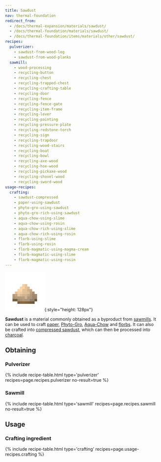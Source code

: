 ```yaml
---
title: Sawdust
nav: thermal-foundation
redirect_from:
  - /docs/thermal-expansion/materials/sawdust/
  - /docs/thermal-foundation/materials/sawdust/
  - /docs/thermal-foundation/items/materials/other/sawdust/
recipes:
  pulverizer:
    - sawdust-from-wood-log
    - sawdust-from-wood-planks
  sawmill:
    - wood-processing
    - recycling-button
    - recycling-chest
    - recycling-trapped-chest
    - recycling-crafting-table
    - recycling-door
    - recycling-fence
    - recycling-fence-gate
    - recycling-item-frame
    - recycling-lever
    - recycling-painting
    - recycling-pressure-plate
    - recycling-redstone-torch
    - recycling-sign
    - recycling-trapdoor
    - recycling-wood-stairs
    - recycling-boat
    - recycling-bowl
    - recycling-axe-wood
    - recycling-hoe-wood
    - recycling-pickaxe-wood
    - recycling-shovel-wood
    - recycling-sword-wood
usage-recipes:
  crafting:
    - sawdust-compressed
    - paper-using-sawdust
    - phyto-gro-using-sawdust
    - phyto-gro-rich-using-sawdust
    - aqua-chow-using-slime
    - aqua-chow-using-rosin
    - aqua-chow-rich-using-slime
    - aqua-chow-rich-using-rosin
    - florb-using-slime
    - florb-using-rosin
    - florb-magmatic-using-magma-cream
    - florb-magmatic-using-slime
    - florb-magmatic-using-rosin
---
```


![Sawdust](/assets/images/thermal-foundation/sawdust.png){:style="height: 128px"}


**Sawdust** is a material commonly obtained as a byproduct from
[sawmills](/docs/sawmill/). It can be used to craft
[paper](https://minecraft.gamepedia.com/Paper), [Phyto-Gro](/docs/phyto-gro/),
[Aqua-Chow](/docs/aqua-chow/) and [florbs](/docs/florb/). It can also be crafted
into [compressed sawdust](/docs/compressed-sawdust/), which can then be
processed into [charcoal](https://minecraft.gamepedia.com/Charcoal).


Obtaining
---------

### Pulverizer
{% include recipe-table.html type='pulverizer' recipes=page.recipes.pulverizer no-result=true %}

### Sawmill
{% include recipe-table.html type='sawmill' recipes=page.recipes.sawmill no-result=true %}


Usage
-----

### Crafting ingredient
{% include recipe-table.html type='crafting' recipes=page.usage-recipes.crafting %}
